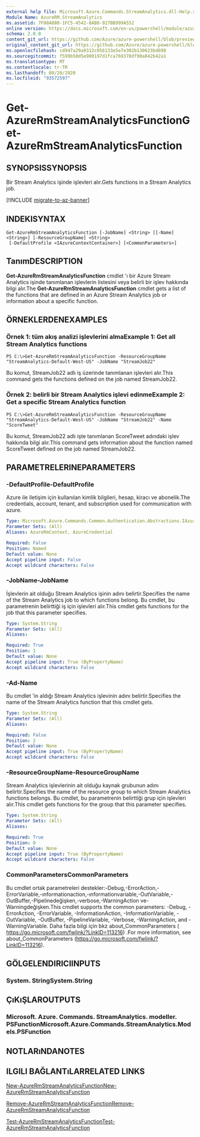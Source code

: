 ```yaml
---
external help file: Microsoft.Azure.Commands.StreamAnalytics.dll-Help.xml
Module Name: AzureRM.StreamAnalytics
ms.assetid: 7F08A880-1FC5-4542-8AB8-927BB999A552
online version: https://docs.microsoft.com/en-us/powershell/module/azurerm.streamanalytics/get-azurermstreamanalyticsfunction
schema: 2.0.0
content_git_url: https://github.com/Azure/azure-powershell/blob/preview/src/ResourceManager/StreamAnalytics/Commands.StreamAnalytics/help/Get-AzureRmStreamAnalyticsFunction.md
original_content_git_url: https://github.com/Azure/azure-powershell/blob/preview/src/ResourceManager/StreamAnalytics/Commands.StreamAnalytics/help/Get-AzureRmStreamAnalyticsFunction.md
ms.openlocfilehash: cd947a29a9312c056133e5e7e302b130623bd698
ms.sourcegitcommit: f599b50d5e980197d1fca769378df90a842b42a1
ms.translationtype: MT
ms.contentlocale: tr-TR
ms.lasthandoff: 08/20/2020
ms.locfileid: "93572597"
---
```

# <span data-ttu-id="ff68a-101">Get-AzureRmStreamAnalyticsFunction</span><span class="sxs-lookup"><span data-stu-id="ff68a-101">Get-AzureRmStreamAnalyticsFunction</span></span>

## <span data-ttu-id="ff68a-102">SYNOPSIS</span><span class="sxs-lookup"><span data-stu-id="ff68a-102">SYNOPSIS</span></span>
<span data-ttu-id="ff68a-103">Bir Stream Analytics işinde işlevleri alır.</span><span class="sxs-lookup"><span data-stu-id="ff68a-103">Gets functions in a Stream Analytics job.</span></span>

[!INCLUDE [migrate-to-az-banner](../../includes/migrate-to-az-banner.md)]

## <span data-ttu-id="ff68a-104">INDEKI</span><span class="sxs-lookup"><span data-stu-id="ff68a-104">SYNTAX</span></span>

```
Get-AzureRmStreamAnalyticsFunction [-JobName] <String> [[-Name] <String>] [-ResourceGroupName] <String>
 [-DefaultProfile <IAzureContextContainer>] [<CommonParameters>]
```

## <span data-ttu-id="ff68a-105">Tanım</span><span class="sxs-lookup"><span data-stu-id="ff68a-105">DESCRIPTION</span></span>
<span data-ttu-id="ff68a-106">**Get-AzureRmStreamAnalyticsFunction** cmdlet 'ı bir Azure Stream Analytics işinde tanımlanan işlevlerin listesini veya belirli bir işlev hakkında bilgi alır.</span><span class="sxs-lookup"><span data-stu-id="ff68a-106">The **Get-AzureRmStreamAnalyticsFunction** cmdlet gets a list of the functions that are defined in an Azure Stream Analytics job or information about a specific function.</span></span>

## <span data-ttu-id="ff68a-107">ÖRNEKLERDEN</span><span class="sxs-lookup"><span data-stu-id="ff68a-107">EXAMPLES</span></span>

### <span data-ttu-id="ff68a-108">Örnek 1: tüm akış analizi işlevlerini alma</span><span class="sxs-lookup"><span data-stu-id="ff68a-108">Example 1: Get all Stream Analytics functions</span></span>
```
PS C:\>Get-AzureRmStreamAnalyticsFunction -ResourceGroupName "StreamAnalytics-Default-West-US" -JobName "StreamJob22"
```

<span data-ttu-id="ff68a-109">Bu komut, StreamJob22 adlı iş üzerinde tanımlanan işlevleri alır.</span><span class="sxs-lookup"><span data-stu-id="ff68a-109">This command gets the functions defined on the job named StreamJob22.</span></span>

### <span data-ttu-id="ff68a-110">Örnek 2: belirli bir Stream Analytics işlevi edinme</span><span class="sxs-lookup"><span data-stu-id="ff68a-110">Example 2: Get a specific Stream Analytics function</span></span>
```
PS C:\>Get-AzureRmStreamAnalyticsFunction -ResourceGroupName "StreamAnalytics-Default-West-US" -JobName "StreamJob22" -Name "ScoreTweet"
```

<span data-ttu-id="ff68a-111">Bu komut, StreamJob22 adlı işte tanımlanan ScoreTweet adındaki işlev hakkında bilgi alır.</span><span class="sxs-lookup"><span data-stu-id="ff68a-111">This command gets information about the function named ScoreTweet defined on the job named StreamJob22.</span></span>

## <span data-ttu-id="ff68a-112">PARAMETRELERINE</span><span class="sxs-lookup"><span data-stu-id="ff68a-112">PARAMETERS</span></span>

### <span data-ttu-id="ff68a-113">-DefaultProfile</span><span class="sxs-lookup"><span data-stu-id="ff68a-113">-DefaultProfile</span></span>
<span data-ttu-id="ff68a-114">Azure ile iletişim için kullanılan kimlik bilgileri, hesap, kiracı ve abonelik.</span><span class="sxs-lookup"><span data-stu-id="ff68a-114">The credentials, account, tenant, and subscription used for communication with azure.</span></span>

```yaml
Type: Microsoft.Azure.Commands.Common.Authentication.Abstractions.IAzureContextContainer
Parameter Sets: (All)
Aliases: AzureRmContext, AzureCredential

Required: False
Position: Named
Default value: None
Accept pipeline input: False
Accept wildcard characters: False
```

### <span data-ttu-id="ff68a-115">-JobName</span><span class="sxs-lookup"><span data-stu-id="ff68a-115">-JobName</span></span>
<span data-ttu-id="ff68a-116">İşlevlerin ait olduğu Stream Analytics işinin adını belirtir.</span><span class="sxs-lookup"><span data-stu-id="ff68a-116">Specifies the name of the Stream Analytics job to which functions belong.</span></span>
<span data-ttu-id="ff68a-117">Bu cmdlet, bu parametrenin belirttiği iş için işlevleri alır.</span><span class="sxs-lookup"><span data-stu-id="ff68a-117">This cmdlet gets functions for the job that this parameter specifies.</span></span>

```yaml
Type: System.String
Parameter Sets: (All)
Aliases:

Required: True
Position: 1
Default value: None
Accept pipeline input: True (ByPropertyName)
Accept wildcard characters: False
```

### <span data-ttu-id="ff68a-118">-Ad</span><span class="sxs-lookup"><span data-stu-id="ff68a-118">-Name</span></span>
<span data-ttu-id="ff68a-119">Bu cmdlet 'in aldığı Stream Analytics işlevinin adını belirtir.</span><span class="sxs-lookup"><span data-stu-id="ff68a-119">Specifies the name of the Stream Analytics function that this cmdlet gets.</span></span>

```yaml
Type: System.String
Parameter Sets: (All)
Aliases:

Required: False
Position: 2
Default value: None
Accept pipeline input: True (ByPropertyName)
Accept wildcard characters: False
```

### <span data-ttu-id="ff68a-120">-ResourceGroupName</span><span class="sxs-lookup"><span data-stu-id="ff68a-120">-ResourceGroupName</span></span>
<span data-ttu-id="ff68a-121">Stream Analytics işlevlerinin ait olduğu kaynak grubunun adını belirtir.</span><span class="sxs-lookup"><span data-stu-id="ff68a-121">Specifies the name of the resource group to which Stream Analytics functions belongs.</span></span>
<span data-ttu-id="ff68a-122">Bu cmdlet, bu parametrenin belirttiği grup için işlevleri alır.</span><span class="sxs-lookup"><span data-stu-id="ff68a-122">This cmdlet gets functions for the group that this parameter specifies.</span></span>

```yaml
Type: System.String
Parameter Sets: (All)
Aliases:

Required: True
Position: 0
Default value: None
Accept pipeline input: True (ByPropertyName)
Accept wildcard characters: False
```

### <span data-ttu-id="ff68a-123">CommonParameters</span><span class="sxs-lookup"><span data-stu-id="ff68a-123">CommonParameters</span></span>
<span data-ttu-id="ff68a-124">Bu cmdlet ortak parametreleri destekler:-Debug,-ErrorAction,-ErrorVariable,-ınformationaction,-ınformationvariable,-OutVariable,-OutBuffer,-Pipelinedeğişken,-verbose,-WarningAction ve-Warningdeğişken.</span><span class="sxs-lookup"><span data-stu-id="ff68a-124">This cmdlet supports the common parameters: -Debug, -ErrorAction, -ErrorVariable, -InformationAction, -InformationVariable, -OutVariable, -OutBuffer, -PipelineVariable, -Verbose, -WarningAction, and -WarningVariable.</span></span> <span data-ttu-id="ff68a-125">Daha fazla bilgi için bkz about_CommonParameters ( https://go.microsoft.com/fwlink/?LinkID=113216) .</span><span class="sxs-lookup"><span data-stu-id="ff68a-125">For more information, see about_CommonParameters (https://go.microsoft.com/fwlink/?LinkID=113216).</span></span>

## <span data-ttu-id="ff68a-126">GÖLGELENDIRICI</span><span class="sxs-lookup"><span data-stu-id="ff68a-126">INPUTS</span></span>

### <span data-ttu-id="ff68a-127">System. String</span><span class="sxs-lookup"><span data-stu-id="ff68a-127">System.String</span></span>

## <span data-ttu-id="ff68a-128">ÇıKıŞLAR</span><span class="sxs-lookup"><span data-stu-id="ff68a-128">OUTPUTS</span></span>

### <span data-ttu-id="ff68a-129">Microsoft. Azure. Commands. StreamAnalytics. modeller. PSFunction</span><span class="sxs-lookup"><span data-stu-id="ff68a-129">Microsoft.Azure.Commands.StreamAnalytics.Models.PSFunction</span></span>

## <span data-ttu-id="ff68a-130">NOTLARıNDA</span><span class="sxs-lookup"><span data-stu-id="ff68a-130">NOTES</span></span>

## <span data-ttu-id="ff68a-131">ILGILI BAĞLANTıLAR</span><span class="sxs-lookup"><span data-stu-id="ff68a-131">RELATED LINKS</span></span>

[<span data-ttu-id="ff68a-132">New-AzureRmStreamAnalyticsFunction</span><span class="sxs-lookup"><span data-stu-id="ff68a-132">New-AzureRmStreamAnalyticsFunction</span></span>](./New-AzureRmStreamAnalyticsFunction.md)

[<span data-ttu-id="ff68a-133">Remove-AzureRmStreamAnalyticsFunction</span><span class="sxs-lookup"><span data-stu-id="ff68a-133">Remove-AzureRmStreamAnalyticsFunction</span></span>](./Remove-AzureRmStreamAnalyticsFunction.md)

[<span data-ttu-id="ff68a-134">Test-AzureRmStreamAnalyticsFunction</span><span class="sxs-lookup"><span data-stu-id="ff68a-134">Test-AzureRmStreamAnalyticsFunction</span></span>](./Test-AzureRmStreamAnalyticsFunction.md)


